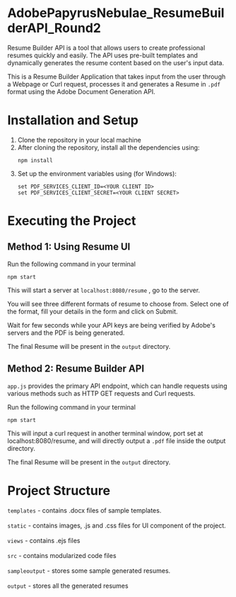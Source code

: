 # AdobePapyrusNebulae_ResumeBuilderAPI_Round2
Resume Builder API is a tool that allows users to create professional resumes quickly and easily. The API uses pre-built templates and dynamically generates the resume content based on the user's input data.

This is a Resume Builder Application that takes input from the user through a Webpage or Curl request, processes it and generates a Resume in `.pdf` format using the Adobe Document Generation API.

# Installation and Setup
1. Clone the repository in your local machine
2. After cloning the repository, install all the dependencies using:
   ```
   npm install
   ```
3. Set up the environment variables using (for Windows):
   ```
   set PDF_SERVICES_CLIENT_ID=<YOUR CLIENT ID>
   set PDF_SERVICES_CLIENT_SECRET=<YOUR CLIENT SECRET>
   ```
# Executing the Project
## Method 1: Using Resume UI
Run the following command in your terminal
```
npm start
```
This will start a server at `localhost:8080/resume` , go to the server.

You will see three different formats of resume to choose from.
Select one of the format, fill your details in the form and click on Submit.

Wait for few seconds while your API keys are being verified by Adobe's servers and the PDF is being generated.

The final Resume will be present in the `output` directory.

## Method 2: Resume Builder API
`app.js` provides the primary API endpoint, which can handle requests using various methods such as HTTP GET requests and Curl requests.

Run the following command in your terminal
```
npm start
```
This will input a curl request in another terminal window, port set at localhost:8080/resume, and will directly output a `.pdf` file inside the output directory.

The final Resume will be present in the `output` directory.

# Project Structure
`templates` - contains .docx files of sample templates. <br><br>
`static` - contains images, .js and .css files for UI component of the project. <br><br>
`views` - contains .ejs files <br><br>
`src` - contains modularized code files <br><br>
`sampleoutput` - stores some sample generated resumes. <br><br>
`output` - stores all the generated resumes
